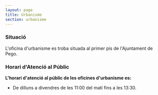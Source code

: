 ```yaml
---
layout: page
title: Urbanisme
section: urbanisme
---
```

### Situació
L'oficina d'urbanisme es troba situada al primer pis de l'Ajuntament de Pego.

### Horari d'Atenció al Públic
**L'horari d'atenció al públic de les oficines d'urbanisme es:**

* De dilluns a divendres de les 11:00 del matí fins a les 13:30.